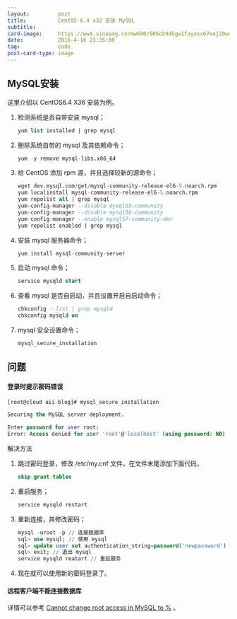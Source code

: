 ```yaml
---
layout:     	post
title:      	CentOS 6.4 x32 安装 MySQL
subtitle:   
card-image: 	https://ww4.sinaimg.cn/mw690/906cb9dbgw1fayosx67eoj20we0f4juo.jpg
date:       	2016-4-16 23:35:00
tag:      		code
post-card-type: image
---
```


## MySQL安装

这里介绍以 CentOS6.4 X36 安装为例。

1. 检测系统是否自带安装 mysql；

	```sql
	yum list installed | grep mysql
	```
2. 删除系统自带的 mysql 及其依赖命令；

	```sql
	yum -y remove mysql-libs.x86_64
	```
3. 给 CentOS 添加 rpm 源，并且选择较新的源命令；

	```sql
	wget dev.mysql.com/get/mysql-community-release-el6-5.noarch.rpm
	yum localinstall mysql-community-release-el6-5.noarch.rpm
	yum repolist all | grep mysql
	yum-config-manager --disable mysql55-community
	yum-config-manager --disable mysql56-community
	yum-config-manager --enable mysql57-community-dmr
	yum repolist enabled | grep mysql
	```

4. 安装 mysql 服务器命令；

	```sql
	yum install mysql-community-server
	```

5. 启动 mysql 命令；

	```sql
	service mysqld start
	```

6. 查看 mysql 是否自启动，并且设置开启自启动命令；

	```sql
	chkconfig --list | grep mysqld
	chkconfig mysqld on
	```

7. mysql 安全设置命令；

	```sql
	mysql_secure_installation
	```

## 问题

#### 登录时提示密码错误

```sql
[root@cloud aii-blog]# mysql_secure_installation

Securing the MySQL server deployment.

Enter password for user root:
Error: Access denied for user 'root'@'localhost' (using password: NO)
```

解决方法

1. 跳过密码登录，修改 /etc/my.cnf 文件，在文件末尾添加下面代码，

	```sql
	skip-grant-tables
	```
2. 重启服务；

	```sql
	service mysqld restart
	```
3. 重新连接，并修改密码；

	```sql
	mysql -uroot -p // 连接数据库
	sql> use mysql; // 使用 mysql
	sql> update user set authentication_string=password('newpassword') where user='root'; // 修改 root 用户密码
	sql> exit; // 退出 mysql
	service mysqld reatart // 重启服务
	```
4. 现在就可以使用新的密码登录了。

#### 远程客户端不能连接数据库

详情可以参考 [Cannot change root access in MySQL to %](http://dba.stackexchange.com/questions/45806/cannot-change-root-access-in-mysql-to) 。
